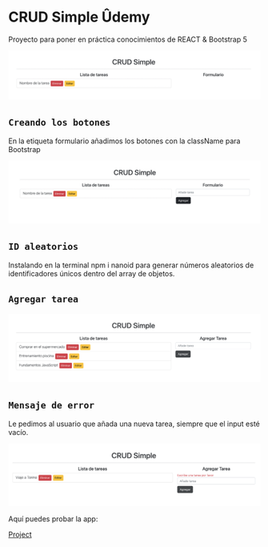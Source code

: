 # CRUD Simple Ûdemy

Proyecto para poner en práctica conocimientos de REACT & Bootstrap 5

![Link imagen](./src/img/crud-1.png)

## `Creando los botones`

En la etiqueta formulario añadimos los botones con la className para Bootstrap

![Link imagen](./src/img/crud-2.png)

## `ID aleatorios`

Instalando en la terminal npm i nanoid para generar números aleatorios de identificadores únicos dentro del array de objetos.

## `Agregar tarea`

![Link imagen](./src/img/crud-3.png)

## `Mensaje de error`

Le pedimos al usuario que añada una nueva tarea, siempre que el input esté vacío.

![Link imagen](./src/img/crud-5.png)

Aquí puedes probar la app:

[Project](https://strong-selkie-a975ce.netlify.app/)